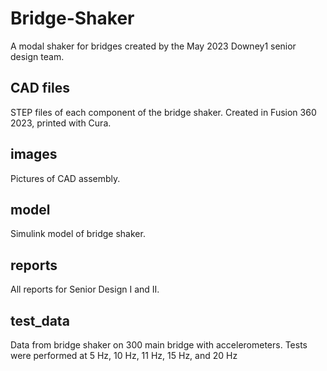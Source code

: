 # Bridge-Shaker

A modal shaker for bridges created by the May 2023 Downey1 senior design team.

## CAD files

STEP files of each component of the bridge shaker. Created in Fusion 360 2023, printed with Cura.

## images

Pictures of CAD assembly.

## model

Simulink model of bridge shaker.

## reports

All reports for Senior Design I and II.

## test_data

Data from bridge shaker on 300 main bridge with accelerometers. Tests were performed at 5 Hz, 10 Hz, 11 Hz, 15 Hz, and 20 Hz
